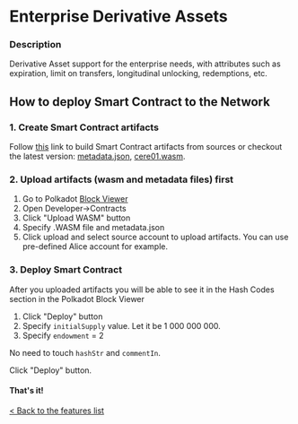 # Enterprise Derivative Assets

### Description 
 Derivative Asset support for the enterprise needs, with attributes such as expiration, limit on transfers, longitudinal unlocking, redemptions, etc.
 
## How to deploy Smart Contract to the Network   
### 1. Create Smart Contract artifacts
Follow [this](./create_sc_artifacts.md) link to build Smart Contract artifacts from sources or checkout the latest version: [metadata.json](https://github.com/Cerebellum-Network/derivative-asset-smart-contract/blob/master/example/metadata.json), [cere01.wasm](https://github.com/Cerebellum-Network/derivative-asset-smart-contract/blob/master/example/cere01.wasm).
### 2. Upload artifacts (wasm and metadata files) first

1. Go to Polkadot [Block Viewer](https://polkadot.js.org/apps/?rpc=ws%3A%2F%2Flocalhost%3A9944#/contracts)
2. Open Developer→Contracts
3. Click "Upload WASM" button
4. Specify .WASM file and metadata.json
5. Click upload and select source account to upload artifacts. You can use pre-defined Alice account for example.

### 3. Deploy Smart Contract

After you uploaded artifacts you will be able to see it in the Hash Codes section in the Polkadot Block Viewer

1. Click "Deploy" button
2. Specify `initialSupply` value. Let it be 1 000 000 000.
3. Specify `endowment` = 2

No need to touch `hashStr` and `commentIn`.

Click "Deploy" button.

#### That's it!

[< Back to the features list](./../README.md#supported-features)
